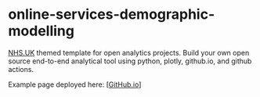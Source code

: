 # online-services-demographic-modelling

 [NHS.UK](https://service-manual.nhs.uk/) themed template for open analytics projects. Build your own open source end-to-end analytical tool using python, plotly, github.io, and github actions.
 
Example page deployed here: [[GitHub.io](https://nhsx.github.io/open-analytics-template/)]

